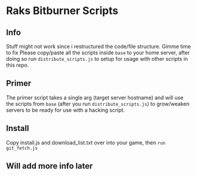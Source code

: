 # Raks Bitburner Scripts
 

## Info
Stuff might not work since i restructured the code/file structure. Gimme time to fix
Please copy/paste all the scripts inside `base` to your home server, after doing so run `distribute_scripts.js` to setup for usage with other scripts in this repo.


## Primer 

The primer script takes a single arg (target server hostname) and will use the scripts from `base` (after you run `distribute_scripts.js`) to grow/weaken servers to be ready for use with a hacking script.

## Install
Copy install.js and download_list.txt over into your game, then `run git_fetch.js`


## Will add more info later

